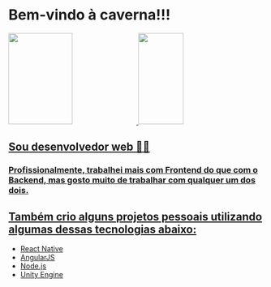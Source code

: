 # Bem-vindo à caverna!!!
<div align="left">
  <a href="https://github.com/OthavioH">
  <img width="50%" height="180em" src="https://github-readme-stats.vercel.app/api?username=OthavioH&show_icons=true&theme=midnight-purple&include_all_commits=true&count_private=true"/>
  <img width="42%" height="180em" src="https://github-readme-stats.vercel.app/api/top-langs/?username=OthavioH&layout=compact&langs_count=16&theme=midnight-purple"/>
</div>
  
  ## Sou desenvolvedor web 👨‍💻
  ### Profissionalmente, trabalhei mais com Frontend do que com o Backend, mas gosto muito de trabalhar com qualquer um dos dois.

  
  ## Também crio alguns projetos pessoais utilizando algumas dessas tecnologias abaixo:
  - React Native
  - AngularJS
  - Node.js
  - Unity Engine
